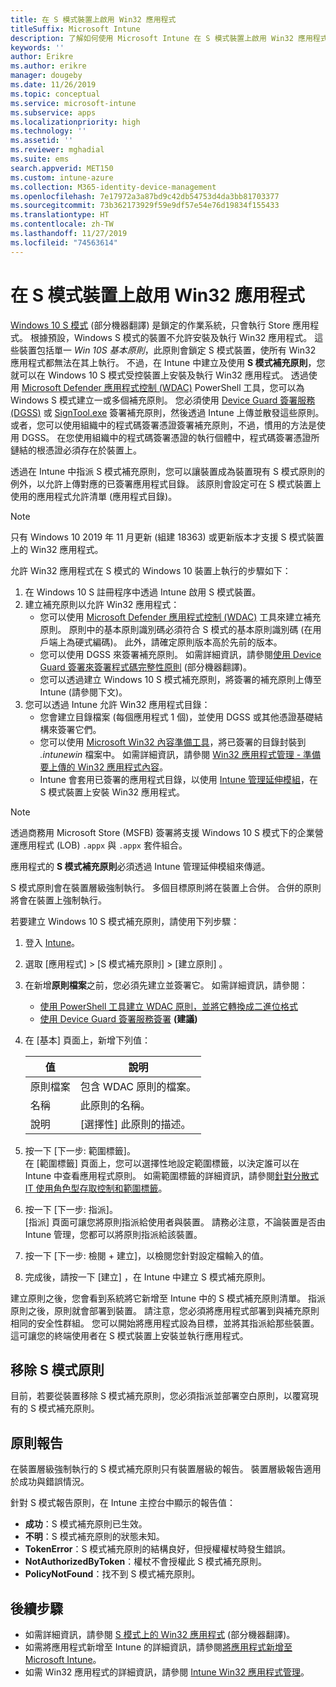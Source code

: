 ```yaml
---
title: 在 S 模式裝置上啟用 Win32 應用程式
titleSuffix: Microsoft Intune
description: 了解如何使用 Microsoft Intune 在 S 模式裝置上啟用 Win32 應用程式。
keywords: ''
author: Erikre
ms.author: erikre
manager: dougeby
ms.date: 11/26/2019
ms.topic: conceptual
ms.service: microsoft-intune
ms.subservice: apps
ms.localizationpriority: high
ms.technology: ''
ms.assetid: ''
ms.reviewer: mghadial
ms.suite: ems
search.appverid: MET150
ms.custom: intune-azure
ms.collection: M365-identity-device-management
ms.openlocfilehash: 7e17972a3a87bd9c42db54753d4da3bb81703377
ms.sourcegitcommit: 73b362173929f59e9df57e54e76d19834f155433
ms.translationtype: HT
ms.contentlocale: zh-TW
ms.lasthandoff: 11/27/2019
ms.locfileid: "74563614"
---
```

# <a name="enable-win32-apps-on-s-mode-devices"></a>在 S 模式裝置上啟用 Win32 應用程式

[Windows 10 S 模式](https://docs.microsoft.com/windows/deployment/s-mode) \(部分機器翻譯\) 是鎖定的作業系統，只會執行 Store 應用程式。 根據預設，Windows S 模式的裝置不允許安裝及執行 Win32 應用程式。 這些裝置包括單一 *Win 10S 基本原則*，此原則會鎖定 S 模式裝置，使所有 Win32 應用程式都無法在其上執行。 不過，在 Intune 中建立及使用 **S 模式補充原則**，您就可以在 Windows 10 S 模式受控裝置上安裝及執行 Win32 應用程式。 透過使用 [Microsoft Defender 應用程式控制 (WDAC)](https://docs.microsoft.com/windows/security/threat-protection/windows-defender-application-control/windows-defender-application-control) PowerShell 工具，您可以為 Windows S 模式建立一或多個補充原則。 您必須使用 [Device Guard 簽署服務 (DGSS)](https://go.microsoft.com/fwlink/?linkid=2095629) 或 [SignTool.exe](https://docs.microsoft.com/windows/security/threat-protection/windows-defender-application-control/signing-policies-with-signtool) 簽署補充原則，然後透過 Intune 上傳並散發這些原則。 或者，您可以使用組織中的程式碼簽署憑證簽署補充原則，不過，慣用的方法是使用 DGSS。 在您使用組織中的程式碼簽署憑證的執行個體中，程式碼簽署憑證所鏈結的根憑證必須存在於裝置上。

透過在 Intune 中指派 S 模式補充原則，您可以讓裝置成為裝置現有 S 模式原則的例外，以允許上傳對應的已簽署應用程式目錄。 該原則會設定可在 S 模式裝置上使用的應用程式允許清單 (應用程式目錄)。

> [!NOTE]
> 只有 Windows 10 2019 年 11 月更新 (組建 18363) 或更新版本才支援 S 模式裝置上的 Win32 應用程式。

<!-- Add WDAC tooling diagram  -->

允許 Win32 應用程式在 S 模式的 Windows 10 裝置上執行的步驟如下：

1. 在 Windows 10 S 註冊程序中透過 Intune 啟用 S 模式裝置。
2. 建立補充原則以允許 Win32 應用程式：
   - 您可以使用 [Microsoft Defender 應用程式控制 (WDAC)](https://docs.microsoft.com/windows/security/threat-protection/windows-defender-application-control/windows-defender-application-control) 工具來建立補充原則。 原則中的基本原則識別碼必須符合 S 模式的基本原則識別碼 (在用戶端上為硬式編碼)。 此外，請確定原則版本高於先前的版本。
   - 您可以使用 DGSS 來簽署補充原則。 如需詳細資訊，請參閱[使用 Device Guard 簽署來簽署程式碼完整性原則](https://docs.microsoft.com/microsoft-store/sign-code-integrity-policy-with-device-guard-signing) \(部分機器翻譯\)。
   - 您可以透過建立 Windows 10 S 模式補充原則，將簽署的補充原則上傳至 Intune (請參閱下文)。
3. 您可以透過 Intune 允許 Win32 應用程式目錄：
   - 您會建立目錄檔案 (每個應用程式 1 個)，並使用 DGSS 或其他憑證基礎結構來簽署它們。
   - 您可以使用 [Microsoft Win32 內容準備工具](https://go.microsoft.com/fwlink/?linkid=2065730)，將已簽署的目錄封裝到 *.intunewin* 檔案中。 如需詳細資訊，請參閱 [Win32 應用程式管理 - 準備要上傳的 Win32 應用程式內容](~/apps/apps-win32-app-management.md#prepare-the-win32-app-content-for-upload)。
   - Intune 會套用已簽署的應用程式目錄，以使用 [Intune 管理延伸模組](~/apps/intune-management-extension.md)，在 S 模式裝置上安裝 Win32 應用程式。

> [!NOTE]
> 透過商務用 Microsoft Store (MSFB) 簽署將支援 Windows 10 S 模式下的企業營運應用程式 (LOB) `.appx` 與 `.appx` 套件組合。
>
> 應用程式的 **S 模式補充原則**必須透過 Intune 管理延伸模組來傳遞。
>
> S 模式原則會在裝置層級強制執行。 多個目標原則將在裝置上合併。 合併的原則將會在裝置上強制執行。

若要建立 Windows 10 S 模式補充原則，請使用下列步驟：

1. 登入 [Intune](https://go.microsoft.com/fwlink/?linkid=2090973)。
2. 選取 [應用程式]   > [S 模式補充原則]   > [建立原則]  。
3. 在新增**原則檔案**之前，您必須先建立並簽署它。 如需詳細資訊，請參閱：
    - [使用 PowerShell 工具建立 WDAC 原則，並將它轉換成二進位格式](https://go.microsoft.com/fwlink/?linkid=2095387)
    - [使用 Device Guard 簽署服務簽署](https://go.microsoft.com/fwlink/?linkid=2095629) **(建議)**

4. 在 [基本]  頁面上，新增下列值：

    | 值 | 說明 |
    |--------------|------------------------------------------------|
    | 原則檔案 | 包含 WDAC 原則的檔案。 |
    | 名稱 | 此原則的名稱。 |
    | 說明 | [選擇性] 此原則的描述。 |

5. 按一下 [下一步:  範圍標籤]。<br>
   在 [範圍標籤]  頁面上，您可以選擇性地設定範圍標籤，以決定誰可以在 Intune 中查看應用程式原則。 如需範圍標籤的詳細資訊，請參閱[針對分散式 IT 使用角色型存取控制和範圍標籤](~/fundamentals/scope-tags.md)。

6. 按一下 [下一步:  指派]。<br>
   [指派]  頁面可讓您將原則指派給使用者與裝置。 請務必注意，不論裝置是否由 Intune 管理，您都可以將原則指派給該裝置。
7. 按一下 [下一步:  檢閱 + 建立]，以檢閱您針對設定檔輸入的值。
8. 完成後，請按一下 [建立]  ，在 Intune 中建立 S 模式補充原則。 

建立原則之後，您會看到系統將它新增至 Intune 中的 S 模式補充原則清單。 指派原則之後，原則就會部署到裝置。 請注意，您必須將應用程式部署到與補充原則相同的安全性群組。 您可以開始將應用程式設為目標，並將其指派給那些裝置。 這可讓您的終端使用者在 S 模式裝置上安裝並執行應用程式。

## <a name="removal-of-s-mode-policy"></a>移除 S 模式原則

目前，若要從裝置移除 S 模式補充原則，您必須指派並部署空白原則，以覆寫現有的 S 模式補充原則。

## <a name="policy-reporting"></a>原則報告

在裝置層級強制執行的 S 模式補充原則只有裝置層級的報告。 裝置層級報告適用於成功與錯誤情況。 

針對 S 模式報告原則，在 Intune 主控台中顯示的報告值：
- **成功**：S 模式補充原則已生效。
- **不明**：S 模式補充原則的狀態未知。
- **TokenError**：S 模式補充原則的結構良好，但授權權杖時發生錯誤。
- **NotAuthorizedByToken**：權杖不會授權此 S 模式補充原則。
- **PolicyNotFound**：找不到 S 模式補充原則。

## <a name="next-steps"></a>後續步驟

- 如需詳細資訊，請參閱 [S 模式上的 Win32 應用程式](https://docs.microsoft.com/windows/security/threat-protection/windows-defender-application-control/lob-win32-apps-on-s) \(部分機器翻譯\)。
- 如需將應用程式新增至 Intune 的詳細資訊，請參閱[將應用程式新增至 Microsoft Intune](apps-add.md)。
- 如需 Win32 應用程式的詳細資訊，請參閱 [Intune Win32 應用程式管理](~/apps/apps-win32-app-management.md)。
